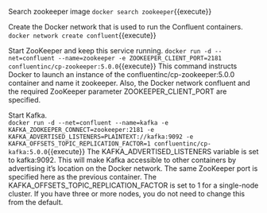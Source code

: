 Search zookeeper image
`docker search zookeeper`{{execute}}

Create the Docker network that is used to run the Confluent containers.
`docker network create confluent`{{execute}}

Start ZooKeeper and keep this service running.
`docker run -d --net=confluent --name=zookeeper -e ZOOKEEPER_CLIENT_PORT=2181 confluentinc/cp-zookeeper:5.0.0`{{execute}}
This command instructs Docker to launch an instance of the confluentinc/cp-zookeeper:5.0.0 container and name it zookeeper. Also, the Docker network confluent and the required ZooKeeper parameter ZOOKEEPER_CLIENT_PORT are specified.

Start Kafka.		
`docker run -d --net=confluent --name=kafka -e KAFKA_ZOOKEEPER_CONNECT=zookeeper:2181 -e KAFKA_ADVERTISED_LISTENERS=PLAINTEXT://kafka:9092 -e KAFKA_OFFSETS_TOPIC_REPLICATION_FACTOR=1 confluentinc/cp-kafka:5.0.0`{{execute}}
The KAFKA_ADVERTISED_LISTENERS variable is set to kafka:9092. This will make Kafka accessible to other containers by advertising it’s location on the Docker network. The same ZooKeeper port is specified here as the previous container.
The KAFKA_OFFSETS_TOPIC_REPLICATION_FACTOR is set to 1 for a single-node cluster. If you have three or more nodes, you do not need to change this from the default.
